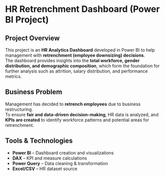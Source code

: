 #  HR Retrenchment Dashboard (Power BI Project)

##  Project Overview  
This project is an **HR Analytics Dashboard** developed in Power BI to help management with **retrenchment (employee downsizing) decisions**.  
The dashboard provides insights into the **total workforce, gender distribution, and demographic composition**, which form the foundation for further analysis such as attrition, salary distribution, and performance metrics.  

##  Business Problem  
Management has decided to **retrench employees** due to business restructuring.  
To ensure **fair and data-driven decision-making**, HR data is analyzed, and **KPIs are created** to identify workforce patterns and potential areas for retrenchment.  




##  Tools & Technologies  
- **Power BI** – Dashboard creation and visualizations  
- **DAX** – KPI and measure calculations  
- **Power Query** – Data cleaning & transformation  
- **Excel/CSV** – HR dataset source  


